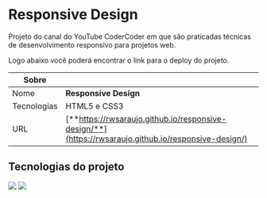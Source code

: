# Responsive Design

Projeto do canal do YouTube CoderCoder em que são praticadas técnicas de desenvolvimento responsivo para projetos web.

Logo abaixo você poderá encontrar o link para o deploy do projeto.

| Sobre       |                                                                                                      |
| ----------- | ---------------------------------------------------------------------------------------------------- |
| Nome        | **Responsive Design**                                                                                |
| Tecnologias | HTML5 e CSS3                                                                                         |
| URL         | [**https://rwsaraujo.github.io/responsive-design/**](https://rwsaraujo.github.io/responsive-design/) |

## Tecnologias do projeto

<div>
  <img src="https://img.shields.io/badge/HTML5-dd4b25?style=for-the-badge&logo=html5&logoColor=fff">
  <img src="https://img.shields.io/badge/scss-c66394?style=for-the-badge&logo=sass&logoColor=fff">
</div>
